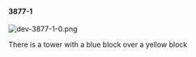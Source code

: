 #### 3877-1
![dev-3877-1-0.png](https://github.com/lil-lab/nlvr/raw/master/nlvr/dev/images/1/dev-3877-1-0.png "dev-3877-1-0.png")

There is a tower with a blue block over a yellow block